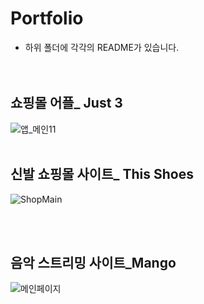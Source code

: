 # Portfolio
* 하위 폴더에 각각의 README가 있습니다.</br> </br> </br>


## 쇼핑몰 어플_ Just 3
![앱_메인11](https://github.com/CHAERINYOU/Portfolio/assets/133833066/8ca39df0-7aa3-4c62-adfe-cd9415206731)
<br/><br/>

## 신발 쇼핑몰 사이트_ This Shoes
![ShopMain](https://github.com/CHAERINYOU/Portfolio/assets/133833066/1864e6b4-8b46-4a14-a4a5-a176acc36900)

<br/><br/>
## 음악 스트리밍 사이트_Mango
![메인페이지](https://github.com/CHAERINYOU/Portfolio/assets/133833066/c5007546-07f7-45bf-b72c-4662c4d4e5b4)
